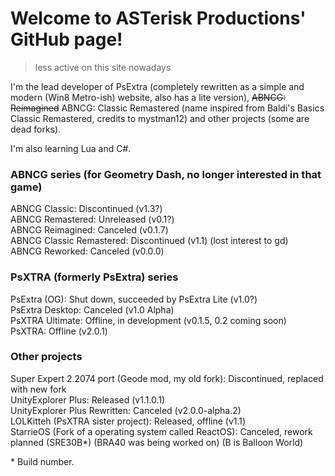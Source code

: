 # Welcome to ASTerisk Productions' GitHub page!
> less active on this site nowadays

I'm the lead developer of PsExtra (completely rewritten as a simple and modern (Win8 Metro-ish) website, also has a lite version), ~~ABNCG: Reimagined~~ ABNCG: Classic Remastered (name inspired from Baldi's Basics Classic Remastered, credits to mystman12) and other projects (some are dead forks).

I'm also learning Lua and C#.

### ABNCG series (for Geometry Dash, no longer interested in that game) <br/>
ABNCG Classic: Discontinued (v1.3?) <br/>
ABNCG Remastered: Unreleased (v0.1?) <br/>
ABNCG Reimagined: Canceled (v0.1.7) <br/>
ABNCG Classic Remastered: Discontinued (v1.1) (lost interest to gd) <br/>
ABNCG Reworked: Canceled (v0.0.0)

### PsXTRA (formerly PsExtra) series <br/>
PsExtra (OG): Shut down, succeeded by PsExtra Lite (v1.0?) <br/>
PsExtra Desktop: Canceled (v1.0 Alpha) <br/>
PsXTRA Ultimate: Offline, in development (v0.1.5, 0.2 coming soon) <br/>
PsXTRA: Offline (v2.0.1)

### Other projects <br/>
Super Expert 2.2074 port (Geode mod, my old fork): Discontinued, replaced with new fork <br/>
UnityExplorer Plus: Released (v1.1.0.1) <br/>
UnityExplorer Plus Rewritten: Canceled (v2.0.0-alpha.2) <br/>
LOLKitteh (PsXTRA sister project): Released, offline (v1.1) <br/>
StarrieOS (Fork of a operating system called ReactOS): Canceled, rework planned (SRE30B*) (BRA40 was being worked on) (B is Balloon World)

<p>* Build number.</p>

<!-- IF THERE ARE TYPOS, I'LL TRY TO FIX IT ASAP! -->
